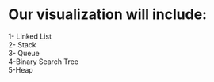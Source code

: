 # Our visualization will include:
1- Linked List <br />
2- Stack <br />
3- Queue <br />
4-Binary Search Tree <br />
5-Heap
